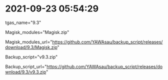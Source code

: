 # 2021-09-23 05:54:29

tgas_name="9.3"

Magisk_modules="Magisk.zip"

Magisk_modules_url="https://github.com/YAWAsau/backup_script/releases/download/9.3/Magisk.zip"

Backup_script="v9.3.zip"

Backup_script_url="https://github.com/YAWAsau/backup_script/releases/download/9.3/v9.3.zip"
